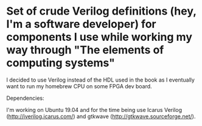 # Set of crude Verilog definitions (hey, I'm a software developer) for components I use while working my way through "The elements of computing systems"

I decided to use Verilog instead of the HDL used in the book as I eventually want to run my homebrew CPU on some FPGA dev board. 

Dependencies:

I'm working on Ubuntu 19.04 and for the time being use Icarus Verilog (http://iverilog.icarus.com/) and gtkwave (http://gtkwave.sourceforge.net/).
